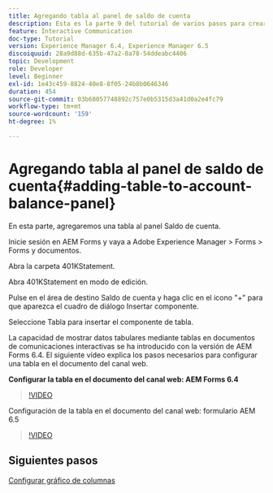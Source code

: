 ```yaml
---
title: Agregando tabla al panel de saldo de cuenta
description: Esta es la parte 9 del tutorial de varios pasos para crear su primer documento de comunicación interactivo. En esta parte, añadiremos una tabla al panel Saldo de cuenta.
feature: Interactive Communication
doc-type: Tutorial
version: Experience Manager 6.4, Experience Manager 6.5
discoiquuid: 28a9d88d-635b-47a2-8a78-54ddeabc4406
topic: Development
role: Developer
level: Beginner
exl-id: 1e43c459-8824-40e8-8f05-24b8b0646346
duration: 454
source-git-commit: 03b68057748892c757e0b5315d3a41d0a2e4fc79
workflow-type: tm+mt
source-wordcount: '159'
ht-degree: 1%

---
```


# Agregando tabla al panel de saldo de cuenta{#adding-table-to-account-balance-panel}

En esta parte, agregaremos una tabla al panel Saldo de cuenta.

Inicie sesión en AEM Forms y vaya a Adobe Experience Manager > Forms > Forms y documentos.

Abra la carpeta 401KStatement.

Abra 401KStatement en modo de edición.

Pulse en el área de destino Saldo de cuenta y haga clic en el icono &quot;+&quot; para que aparezca el cuadro de diálogo Insertar componente.

Seleccione Tabla para insertar el componente de tabla.

La capacidad de mostrar datos tabulares mediante tablas en documentos de comunicaciones interactivas se ha introducido con la versión de AEM Forms 6.4. El siguiente vídeo explica los pasos necesarios para configurar una tabla en el documento del canal web.

**Configurar la tabla en el documento del canal web: AEM Forms 6.4**

>[!VIDEO](https://video.tv.adobe.com/v/22360?quality=12&learn=on)

Configuración de la tabla en el documento del canal web: formulario AEM 6.5

>[!VIDEO](https://video.tv.adobe.com/v/27847?quality=12&learn=on)

## Siguientes pasos

[Configurar gráfico de columnas](./partten.md)

